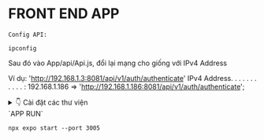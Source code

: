 # FRONT END APP
`Config API:`
```
ipconfig
```
Sau đó vào App/api/Api.js, đổi lại mạng cho giống với IPv4 Address

Ví dụ: 
'http://192.168.1.3:8081/api/v1/auth/authenticate'
IPv4 Address. . . . . . . . . . . : 192.168.1.186
=> 'http://192.168.1.186:8081/api/v1/auth/authenticate';
<details>
  <summary>👇 Cài đặt các thư viện </summary> <br>
`THƯ VIỆN LIÊN QUAN ĐẾN NAVIGATION`
  
```
npm install @react-navigation/bottom-tabs @react-navigation/stack
```
```
npm install react-native-elements react-native-popup-menu
```
```
npm install react-native-gesture-handler@2.14.0 expo@~50.0.14 react-native@0.73.6
```
  
`THƯ VIỆN LIÊN QUAN ĐẾN LINEAR-GRADIENT`
```
npm install react-native-linear-gradient
```

`THƯ VIỆN LIÊN QUAN ĐẾN CAMERA VÀ QR`

```
npm install react-native-camera react-native-qrcode-scanner react-native-camera expo-barcode-scanner expo-camera
```

```
npm install @react-native-camera/core @react-native-camera/react-native-camera
```

```
npm install react-native-keyboard-aware-scrollview --save
```

`THƯ VIỆN LIÊN QUAN ĐẾN XÁC THỰC`

```
npm install expo-firebase-core
```

</details>
`APP RUN`

```
npx expo start --port 3005
```
